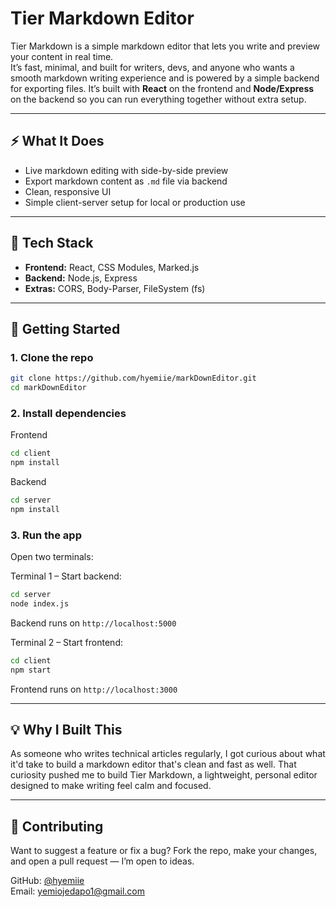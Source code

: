 # Tier Markdown Editor

Tier Markdown is a simple markdown editor that lets you write and preview your content in real time.  
It’s fast, minimal, and built for writers, devs, and anyone who wants a smooth markdown writing experience and is powered by a simple backend for exporting files.
It’s built with **React** on the frontend and **Node/Express** on the backend so you can run everything together without extra setup.


---

## ⚡ What It Does

- Live markdown editing with side-by-side preview  
- Export markdown content as `.md` file via backend  
- Clean, responsive UI  
- Simple client-server setup for local or production use

---

## 🧰 Tech Stack

- **Frontend:** React, CSS Modules, Marked.js  
- **Backend:** Node.js, Express  
- **Extras:** CORS, Body-Parser, FileSystem (fs)

---

## 🚀 Getting Started

### 1. Clone the repo

```bash
git clone https://github.com/hyemiie/markDownEditor.git
cd markDownEditor
```

### 2. Install dependencies

Frontend
```bash
cd client
npm install
```

Backend
```bash
cd server
npm install

```

### 3. Run the app
Open two terminals:

Terminal 1 – Start backend:
```bash
cd server
node index.js
```
Backend runs on `http://localhost:5000`

Terminal 2 – Start frontend:
```bash
cd client
npm start
```
Frontend runs on `http://localhost:3000`

---

## 💡 Why I Built This
As someone who writes technical articles regularly, I got curious about what it'd take to build a markdown editor that's clean and fast as well.
That curiosity pushed me to build Tier Markdown, a lightweight, personal editor designed to make writing feel calm and focused.


---
## 🙌 Contributing
Want to suggest a feature or fix a bug?
Fork the repo, make your changes, and open a pull request — I’m open to ideas.

GitHub: [@hyemiie](https://github.com/hyemiie)  
Email: yemiojedapo1@gmail.com
